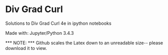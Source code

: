 # Div Grad Curl
Solutions to Div Grad Curl 4e in ipython notebooks

Made with: Jupyter/Python 3.4.3

*** NOTE: *** Github scales the Latex down to an unreadable size-- please download it to view.
